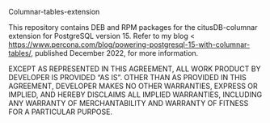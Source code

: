Columnar-tables-extension

This repository contains DEB and RPM packages for the citusDB-columnar extension for PostgreSQL version 15. Refer to my blog &lt; https://www.percona.com/blog/powering-postgresql-15-with-columnar-tables/, published December 2022, for more information.

EXCEPT AS REPRESENTED IN THIS AGREEMENT, ALL WORK PRODUCT BY DEVELOPER IS PROVIDED “AS IS”. OTHER THAN AS PROVIDED IN THIS AGREEMENT, DEVELOPER MAKES NO OTHER WARRANTIES, EXPRESS OR IMPLIED, AND HEREBY DISCLAIMS ALL IMPLIED WARRANTIES, INCLUDING ANY WARRANTY OF MERCHANTABILITY AND WARRANTY OF FITNESS FOR A PARTICULAR PURPOSE.
